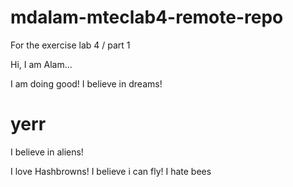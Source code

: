 # mdalam-mteclab4-remote-repo
For the exercise lab 4 / part 1


Hi, I am Alam...

I am doing good!
I believe in dreams!

yerr
=======
I believe in aliens!

I love Hashbrowns!
I believe i can fly!
I hate bees
